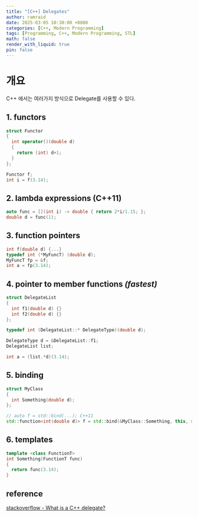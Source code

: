 ```yaml
---
title: "[C++] Delegates"
author: ramraid
date: 2025-03-05 10:30:00 +0800
categories: [C++, Modern Programming]
tags: [Programming, C++, Modern Programming, STL]
math: false
render_with_liquid: true
pin: false
---
```


# 개요

C++ 에서는 여러가지 방식으로 Delegate를 사용할 수 있다.

## 1. functors

```cpp
struct Functor
{
  int operator()(double d)
  {
    return (int) d+1;
  }
};

Functor f;
int i = f(3.14);
```

## 2. lambda expressions (C++11)

```cpp
auto func = [](int i) -> double { return 2*i/1.15; };
double d = func(1);
```

## 3. function pointers

```cpp
int f(double d) {...}
typedef int (*MyFuncT) (double d);
MyFuncT fp = &f;
int a = fp(3.14);
```

## 4. pointer to member functions ***(fastest)***

```cpp
struct DelegateList
{
  int f1(double d) {}
  int f2(double d) {}
};

typedef int (DelegateList::* DelegateType)(double d);

DelegateType d = &DelegateList::f1;
DelegateList list;

int a = (list.*d)(3.14);
```

## 5. binding

```cpp
struct MyClass
{
  int Something(double d);
};

// auto f = std::bind(...); C++11
std::function<int(double d)> f = std::bind(&MyClass::Something, this, std::placeholders::_1);
```

## 6. templates

```cpp
template <class FunctionT>
int Something(FunctionT func)
{
  return func(3.14);
}
```

## reference

[stackoverflow - What is a C++ delegate?](https://stackoverflow.com/questions/9568150/what-is-a-c-delegate)
